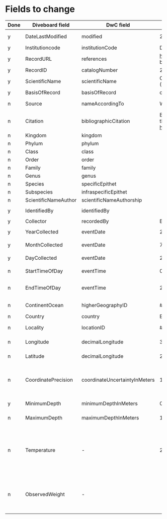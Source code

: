 # Fields to change

Done | Diveboard field | DwC field | Old value | New value | Remarks
--- | --- | --- | --- | --- | ---
y | DateLastModified | modified | 2012-12-05 17:29:50 UTC | 2012-12-05T17:29:50Z
y | Institutioncode | institutionCode | DIVEBOARD | Diveboard | `fixed value`
y | RecordURL | references | http://www.diveboard.com/ bruno.lestrade/DPaanH | `idem` | Ideally an occurrence URL
y | RecordID | catalogNumber | 20745099 | `idem` | Should be unique
y | ScientificName | scientificName | Carcharhinus melanopterus (Quoy and Gaimard, 1824) | `idem` | From EOL
y | BasisOfRecord | basisOfRecord | o | HumanObservation | `fixed value`
n | Source | nameAccordingTo | WORMS | EOL, WORMS | How does EOL provide this value?
n | Citation | bibliographicCitation | Bruno Lestrade 2005-07-25 through Diveboard : http://www.diveboard.com | `?` | To be discussed
n | Kingdom | kingdom | | `?` | If provided by EOL
n | Phylum | phylum | | `?` | If provided by EOL
n | Class | class | | `?` | If provided by EOL
n | Order | order | | `?` | If provided by EOL
n | Family | family | | `?` | If provided by EOL
n | Genus | genus | | `?` | If provided by EOL
n | Species | specificEpithet | | `?` | If provided by EOL
n | Subspecies | infraspecificEpithet | | `?` | If provided by EOL
n | ScientificNameAuthor | scientificNameAuthorship | | `?` | If provided by EOL
y | IdentifiedBy | identifiedBy | | Bruno Lestrade | Identical to `recordedBy`
y | Collector | recordedBy | Bruno Lestrade - Diveboard | Bruno Lestrade | 
y | YearCollected | eventDate | 2005 | 2005-07-25 | Merge data into `eventDate`
y | MonthCollected | eventDate | 7 | 2005-07-25 | Merge data into `eventDate`
y | DayCollected | eventDate | 25 | 2005-07-25 | Merge data into `eventDate`
n | StartTimeOfDay | eventTime | 0 | 14:03:02Z | Merge data into `eventTime`
n | EndTimeOfDay | eventTime | 29/60 | 14:03:02Z | Merge data into `eventTime` with `/` if duration is provided
n | ContinentOcean | higherGeographyID | #<Region:0x00000006498760> | `idem` | To what does this refer exactly?
n | Country | country | Egypt | `idem` | 
n | Locality | locationID | #<Location:0x000000068d9c98> | `idem` | To what does this refer exactly?
n | Longitude | decimalLongitude | 34.513 | `idem` | Are these numbers rounded?
n | Latitude | decimalLongitude | 28.501 | `idem` | Are these numbers rounded?
n | CoordinatePrecision | coordinateUncertaintyInMeters | 100 | `idem` | Verify these are meters. 100m sees a good estimate for clicking on Google Maps
y | MinimumDepth | minimumDepthInMeters | 0 | `idem` | `fixed value` Verify these are meters
n | MaximumDepth | maximumDepthInMeters | 12.0 | `idem` | Verify these are meters
n | Temperature | - | 28.0 | `idem` | This can be provided in a `MeasurementOrFacts` extension, requires some work (this might be split in surface and bottom temp.)
n | ObservedWeight | - | | 10.2 | Currently not recorded, to be discussed. Can be provided in `MeasurementsOrFacts` extension.
